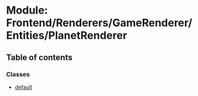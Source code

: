 # Module: Frontend/Renderers/GameRenderer/Entities/PlanetRenderer

## Table of contents

### Classes

- [default](../classes/Frontend_Renderers_GameRenderer_Entities_PlanetRenderer.default.md)
